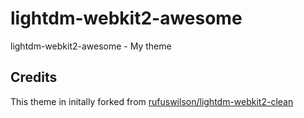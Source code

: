 # lightdm-webkit2-awesome
lightdm-webkit2-awesome  - My theme



## Credits
This theme in initally forked from [rufuswilson/lightdm-webkit2-clean](https://github.com/rufuswilson/lightdm-webkit2-clean)
